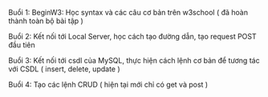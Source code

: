 
Buổi 1: BeginW3: Học syntax và các câu cơ bản trên w3school ( đã hoàn thành toàn bộ bài tập )

Buổi 2: Kết nối tới Local Server, học cách tạo đường dẫn, tạo request POST đầu tiên

Buổi 3: Kết nối tới csdl của MySQL, thực hiện cách lệnh cơ bản để tương tác với CSDL ( insert, delete, update )

Buổi 4: Tạo các lệnh CRUD ( hiện tại mới chỉ có get và post )
